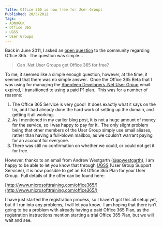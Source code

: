 ```yaml
---
Title: Office 365 is now free for User Groups
Published: 20/3/2012
Tags:
- ADNUGUK
- Office 365
- UGSS
- User Groups
---
```


Back in June 2011, I asked an [open question](http://www.gep13.co.uk/blog/can-net-user-groups-get-office365-for-free/) to the community regarding Office 365.  The question was simple...

> Can .Net User Groups get Office 365 for free?

To me, it seemed like a simple enough question, however, at the time, it seemed that there was no simple answer.  Once the Office 365 Beta that I was using for managing the [Aberdeen Developers .Net User Group](http://www.aberdeendevelopers.co.uk/) email expired, I transitioned to using a paid P1 plan.  This was for a number of reasons:

1. The Office 365 Service is very good!  It does exactly what it says on the tin, and I had already done the hard work of setting up the domain, and getting it all working.
1. As I mentioned in my earlier blog post, it is not a huge amount of money for the service, so I was happy to pay for it.  The only slight problem being that other members of the User Group simply use email aliases, rather than having a full-blown mailbox, as we couldn’t warrant paying for an account for everyone.
1. There was still no confirmation on whether we could, or could not get it for free.

However, thanks to an email from Andrew Westgarth ([@apwestgarth](https://twitter.com/#!/apwestgarth)), I am happy to be able to let you know that through [UGSS](https://www.technicalcommunity.com/Pages/default.aspx) (User Group Support Services), it is now possible to get an E3 Office 365 Plan for your User Group.  Full details of the offer can be found here:

[http://www.microsofttraining.com/office365/](http://www.microsofttraining.com/office365/)

I have just started the registration process, so I haven’t got this all setup yet, but if I run into any problems, I will let you know.  I am hoping that there isn’t going to be a problem with already having a paid Office 365 Plan, as the registration instructions mention starting a trial Office 365 Plan, but we will wait and see.
